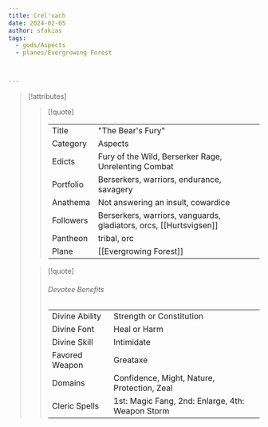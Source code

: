 ```yaml
---
title: Crel'vach
date: 2024-02-05
author: sfakias
tags:
  - gods/Aspects
  - planes/Evergrowing Forest



---
```

> [!attributes]
> 
> > [!quote]
> >
> > | | |
> > | --- | --- |
> > | Title | "The Bear's Fury" |
> > | Category | Aspects |
> > | Edicts | Fury of the Wild, Berserker Rage, Unrelenting Combat |
> > | Portfolio | Berserkers, warriors, endurance, savagery |
> > | Anathema | Not answering an insult, cowardice |
> > | Followers | Berserkers, warriors, vanguards, gladiators, orcs, [[Hurtsvigsen]] |
> > | Pantheon | tribal, orc |
> > | Plane | [[Evergrowing Forest]] |
>
> > [!quote]
> > 
> > ###### Devotee Benefits
> > | | |
> > | --- | --- |
> > | Divine Ability | Strength or Constitution |
> > | Divine Font | Heal or Harm |
> > | Divine Skill | Intimidate |
> > | Favored Weapon | Greataxe |
> > | Domains | Confidence, Might, Nature, Protection, Zeal |
> > | Cleric Spells | 1st: Magic Fang, 2nd: Enlarge, 4th: Weapon Storm |
